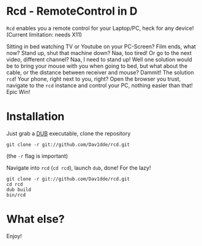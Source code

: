 Rcd - RemoteControl in D
========================

`Rcd` enables you a remote control for your Laptop/PC, heck for any device!
(Current limitation: needs X11)

Sitting in bed watching TV or Youtube on your PC-Screen? Film ends, what now?
Stand up, shut that machine down? Naa, too tired! Or go to the next video, different
channel? Naa, I need to stand up! Well one solution would be to bring your mouse
with you when going to bed, but what about the cable, or the distance between receiver
and mouse? Dammit! The solution `rcd`! Your phone, right next to you, right?
Open the browser you trust, navigate to the `rcd` instance and control your PC,
nothing easier than that!
Epic Win!


Installation
============

Just grab a [DUB](http://registry.vibed.org/download) executable, clone the repository

    git clone -r git://github.com/Dav1dde/rcd.git

(the `-r` flag is important)

Navigate into `rcd` (`cd rcd`), launch `dub`, done! For the lazy!

    git clone -r git://github.com/Dav1dde/rcd.git
    cd rcd
    dub build
    bin/rcd

What else?
==========

Enjoy!